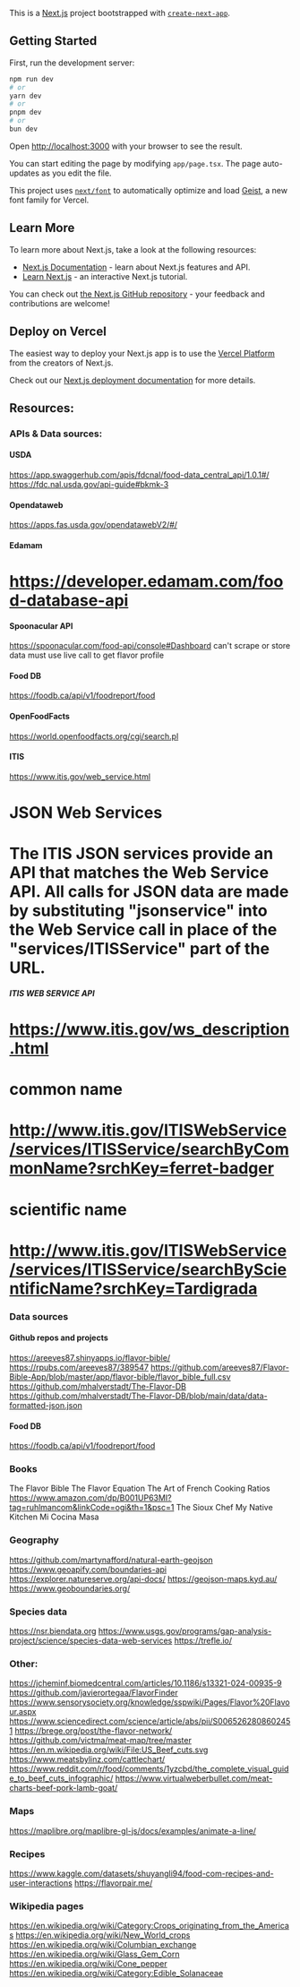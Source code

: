 This is a [Next.js](https://nextjs.org) project bootstrapped with [`create-next-app`](https://nextjs.org/docs/app/api-reference/cli/create-next-app).

## Getting Started

First, run the development server:

```bash
npm run dev
# or
yarn dev
# or
pnpm dev
# or
bun dev
```

Open [http://localhost:3000](http://localhost:3000) with your browser to see the result.

You can start editing the page by modifying `app/page.tsx`. The page auto-updates as you edit the file.

This project uses [`next/font`](https://nextjs.org/docs/app/building-your-application/optimizing/fonts) to automatically optimize and load [Geist](https://vercel.com/font), a new font family for Vercel.

## Learn More

To learn more about Next.js, take a look at the following resources:

- [Next.js Documentation](https://nextjs.org/docs) - learn about Next.js features and API.
- [Learn Next.js](https://nextjs.org/learn) - an interactive Next.js tutorial.

You can check out [the Next.js GitHub repository](https://github.com/vercel/next.js) - your feedback and contributions are welcome!

## Deploy on Vercel

The easiest way to deploy your Next.js app is to use the [Vercel Platform](https://vercel.com/new?utm_medium=default-template&filter=next.js&utm_source=create-next-app&utm_campaign=create-next-app-readme) from the creators of Next.js.

Check out our [Next.js deployment documentation](https://nextjs.org/docs/app/building-your-application/deploying) for more details.

## Resources:

### APIs & Data sources:

#### USDA
https://app.swaggerhub.com/apis/fdcnal/food-data_central_api/1.0.1#/
https://fdc.nal.usda.gov/api-guide#bkmk-3

#### Opendataweb
https://apps.fas.usda.gov/opendatawebV2/#/

#### Edamam
# https://developer.edamam.com/food-database-api

####  Spoonacular API
https://spoonacular.com/food-api/console#Dashboard
can't scrape or store data
must use live call to get flavor profile

#### Food DB 
https://foodb.ca/api/v1/foodreport/food

#### OpenFoodFacts 
https://world.openfoodfacts.org/cgi/search.pl

#### ITIS 

https://www.itis.gov/web_service.html
# JSON Web Services
# The ITIS JSON services provide an API that matches the Web Service API. All calls for JSON data are made by substituting "jsonservice" into the Web Service call in place of the "services/ITISService" part of the URL.

##### ITIS WEB SERVICE API
# https://www.itis.gov/ws_description.html
# common name
# http://www.itis.gov/ITISWebService/services/ITISService/searchByCommonName?srchKey=ferret-badger
# scientific name
# http://www.itis.gov/ITISWebService/services/ITISService/searchByScientificName?srchKey=Tardigrada

### Data sources
#### Github repos and projects
https://areeves87.shinyapps.io/flavor-bible/
https://rpubs.com/areeves87/389547
https://github.com/areeves87/Flavor-Bible-App/blob/master/app/flavor-bible/flavor_bible_full.csv
https://github.com/mhalverstadt/The-Flavor-DB
https://github.com/mhalverstadt/The-Flavor-DB/blob/main/data/data-formatted-json.json

#### Food DB 
https://foodb.ca/api/v1/foodreport/food

### Books
The Flavor Bible
The Flavor Equation
The Art of French Cooking
Ratios https://www.amazon.com/dp/B001UP63MI?tag=ruhlmancom&linkCode=ogi&th=1&psc=1
The Sioux Chef
My Native Kitchen
Mi Cocina
Masa

### Geography
https://github.com/martynafford/natural-earth-geojson
https://www.geoapify.com/boundaries-api
https://explorer.natureserve.org/api-docs/
https://geojson-maps.kyd.au/
https://www.geoboundaries.org/

### Species data
https://nsr.biendata.org
https://www.usgs.gov/programs/gap-analysis-project/science/species-data-web-services
https://trefle.io/

### Other:
https://jcheminf.biomedcentral.com/articles/10.1186/s13321-024-00935-9
https://github.com/javierortegaa/FlavorFinder
https://www.sensorysociety.org/knowledge/sspwiki/Pages/Flavor%20Flavour.aspx
https://www.sciencedirect.com/science/article/abs/pii/S0065262808602451
https://brege.org/post/the-flavor-network/
https://github.com/victma/meat-map/tree/master
https://en.m.wikipedia.org/wiki/File:US_Beef_cuts.svg
https://www.meatsbylinz.com/cattlechart/
https://www.reddit.com/r/food/comments/1yzcbd/the_complete_visual_guide_to_beef_cuts_infographic/
https://www.virtualweberbullet.com/meat-charts-beef-pork-lamb-goat/

### Maps
https://maplibre.org/maplibre-gl-js/docs/examples/animate-a-line/


### Recipes
https://www.kaggle.com/datasets/shuyangli94/food-com-recipes-and-user-interactions
https://flavorpair.me/

### Wikipedia pages
https://en.wikipedia.org/wiki/Category:Crops_originating_from_the_Americas
https://en.wikipedia.org/wiki/New_World_crops
https://en.wikipedia.org/wiki/Columbian_exchange
https://en.wikipedia.org/wiki/Glass_Gem_Corn
https://en.wikipedia.org/wiki/Cone_pepper
https://en.wikipedia.org/wiki/Category:Edible_Solanaceae